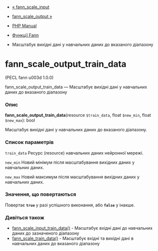 - [« fann_scale_input](function.fann-scale-input.md)
- [fann_scale_output »](function.fann-scale-output.md)

- [PHP Manual](index.md)
- [Функції Fann](ref.fann.md)
- Масштабує вихідні дані у навчальних даних до вказаного
діапазону

# fann_scale_output_train_data

(PECL fann u003d 1.0.0)

fann_scale_output_train_data — Масштабує вихідні дані у навчальних
даних до вказаного діапазону

### Опис

**fann_scale_output_train_data**(resource `$train_data`, float
`$new_min`, float `$new_max`): bool

Масштабує вихідні дані у навчальних даних до вказаного діапазону.

### Список параметрів

`train_data`
Ресурс (resource) навчальних даних нейронної мережі.

`new_min`
Новий мінімум після масштабування вихідних даних у навчальних даних.

`new_max`
Новий максимум після масштабування вихідних даних у навчальних даних.

### Значення, що повертаються

Повертає **`true`** у разі успішного виконання, або **`false`** у
інакше.

### Дивіться також

- [fann_scale_input_train_data()](function.fann-scale-input-train-data.md) -
Масштабує вхідні дані до навчальних даних до зазначеного
діапазону
- [fann_scale_train_data()](function.fann-scale-train-data.md) -
Масштабує вхідні та вихідні дані в навчальних даних до
вказаного діапазону
